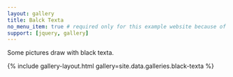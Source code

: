 ```yaml
---
layout: gallery
title: Balck Texta
no_menu_item: true # required only for this example website because of menu construction
support: [jquery, gallery]
---
```


Some pictures draw with black texta.

{% include gallery-layout.html gallery=site.data.galleries.black-texta %}